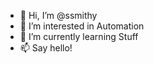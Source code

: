 - 👋 Hi, I’m @ssmithy
- 👀 I’m interested in Automation
- 🌱 I’m currently learning Stuff
- 📫 Say hello!
